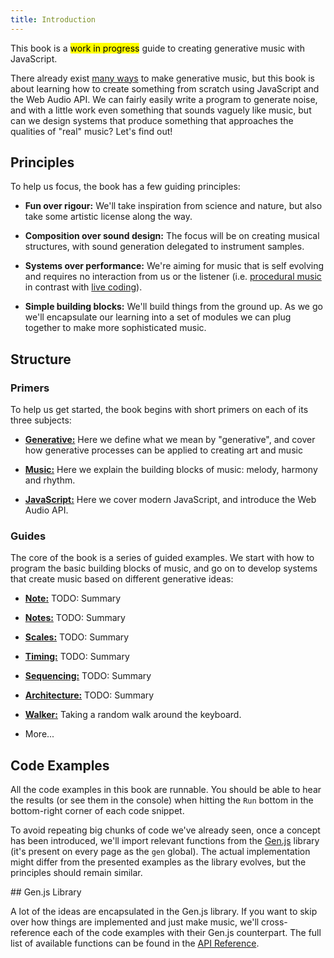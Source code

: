 ```yaml
---
title: Introduction
---
```


This book is a <mark>work in progress</mark> guide to creating generative music
with JavaScript.

There already exist
[many ways](https://github.com/ciconia/awesome-music/blob/master/README.md#music-programming)
to make generative music, but this book is about learning how to create
something from scratch using JavaScript and the Web Audio API. We can fairly
easily write a program to generate noise, and with a little work even something
that sounds vaguely like music, but can we design systems that produce something
that approaches the qualities of "real" music? Let's find out!

## Principles

To help us focus, the book has a few guiding principles:

- **Fun over rigour:** We'll take inspiration from science and nature, but also
  take some artistic license along the way.

- **Composition over sound design:** The focus will be on creating musical
  structures, with sound generation delegated to instrument samples.

- **Systems over performance:** We're aiming for music that is self evolving and
  requires no interaction from us or the listener (i.e.
  [procedural music](https://en.wikipedia.org/wiki/Generative_music#Creative/procedural)
  in contrast with [live coding](https://en.wikipedia.org/wiki/Live_coding)).

- **Simple building blocks:** We'll build things from the ground up. As we go
  we'll encapsulate our learning into a set of modules we can plug together to
  make more sophisticated music.

## Structure

### Primers

To help us get started, the book begins with short primers on each of its three
subjects:

- [**Generative:**](primers/generative) Here we define what we mean by
  "generative", and cover how generative processes can be applied to creating
  art and music

- [**Music:**](primers/music) Here we explain the building blocks of music:
  melody, harmony and rhythm.

- [**JavaScript:**](primers/javascript) Here we cover modern JavaScript, and
  introduce the Web Audio API.

### Guides

The core of the book is a series of guided examples. We start with how to
program the basic building blocks of music, and go on to develop systems that
create music based on different generative ideas:

- [**Note:**](elements/note) TODO: Summary

- [**Notes:**](elements/notes) TODO: Summary

- [**Scales:**](elements/notes) TODO: Summary

- [**Timing:**](elements/timing) TODO: Summary

- [**Sequencing:**](elements/sequencing) TODO: Summary

- [**Architecture:**](elements/architecture) TODO: Summary

- [**Walker:**](examples/walker) Taking a random walk around the keyboard.

- More...

## Code Examples

All the code examples in this book are runnable. You should be able to hear the
results (or see them in the console) when hitting the `Run` bottom in the
bottom-right corner of each code snippet.

To avoid repeating big chunks of code we've already seen, once a concept has
been introduced, we'll import relevant functions from the
[Gen.js](https://www.npmjs.com/package/@meleyal/gen) library (it's present on
every page as the `gen` global). The actual implementation might differ from the
presented examples as the library evolves, but the principles should remain
similar.

## Gen.js Library

A lot of the ideas are encapsulated in the Gen.js library. If you want to skip
over how things are implemented and just make music, we'll cross-reference each
of the code examples with their Gen.js counterpart. The full list of available
functions can be found in the [API Reference](api/index).
